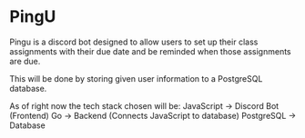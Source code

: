 # PingU

Pingu is a discord bot designed to allow users to set up their class assignments with their due date and be reminded when those assignments are due.  

This will be done by storing given user information to a PostgreSQL database.

As of right now the tech stack chosen will be:
JavaScript -> Discord Bot (Frontend)
Go -> Backend (Connects JavaScript to database)
PostgreSQL -> Database


